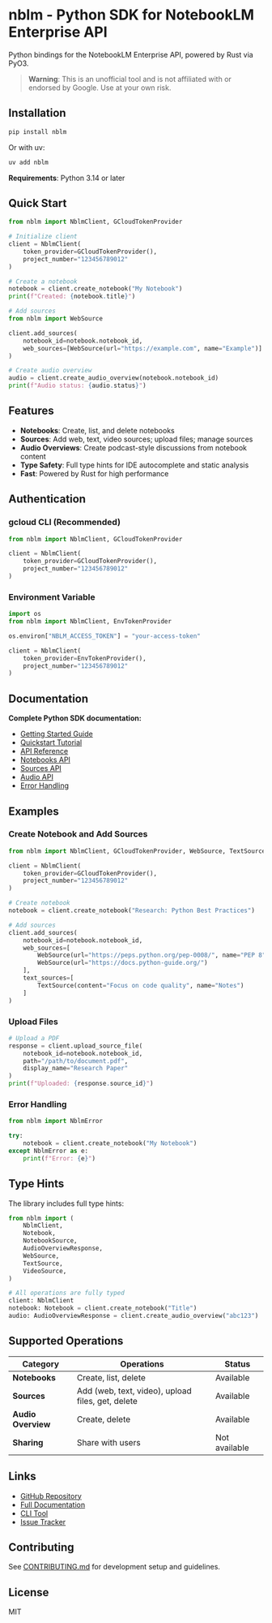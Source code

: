 # nblm - Python SDK for NotebookLM Enterprise API

Python bindings for the NotebookLM Enterprise API, powered by Rust via PyO3.

> **Warning**: This is an unofficial tool and is not affiliated with or endorsed by Google. Use at your own risk.

## Installation

```bash
pip install nblm
```

Or with uv:

```bash
uv add nblm
```

**Requirements**: Python 3.14 or later

## Quick Start

```python
from nblm import NblmClient, GCloudTokenProvider

# Initialize client
client = NblmClient(
    token_provider=GCloudTokenProvider(),
    project_number="123456789012"
)

# Create a notebook
notebook = client.create_notebook("My Notebook")
print(f"Created: {notebook.title}")

# Add sources
from nblm import WebSource

client.add_sources(
    notebook_id=notebook.notebook_id,
    web_sources=[WebSource(url="https://example.com", name="Example")]
)

# Create audio overview
audio = client.create_audio_overview(notebook.notebook_id)
print(f"Audio status: {audio.status}")
```

## Features

- **Notebooks**: Create, list, and delete notebooks
- **Sources**: Add web, text, video sources; upload files; manage sources
- **Audio Overviews**: Create podcast-style discussions from notebook content
- **Type Safety**: Full type hints for IDE autocomplete and static analysis
- **Fast**: Powered by Rust for high performance

## Authentication

### gcloud CLI (Recommended)

```python
from nblm import NblmClient, GCloudTokenProvider

client = NblmClient(
    token_provider=GCloudTokenProvider(),
    project_number="123456789012"
)
```

### Environment Variable

```python
import os
from nblm import NblmClient, EnvTokenProvider

os.environ["NBLM_ACCESS_TOKEN"] = "your-access-token"

client = NblmClient(
    token_provider=EnvTokenProvider(),
    project_number="123456789012"
)
```

## Documentation

**Complete Python SDK documentation:**

- [Getting Started Guide](https://github.com/K-dash/nblm-rs/blob/main/docs/getting-started/installation.md)
- [Quickstart Tutorial](https://github.com/K-dash/nblm-rs/blob/main/docs/python/quickstart.md)
- [API Reference](https://github.com/K-dash/nblm-rs/blob/main/docs/python/api-reference.md)
- [Notebooks API](https://github.com/K-dash/nblm-rs/blob/main/docs/python/notebooks.md)
- [Sources API](https://github.com/K-dash/nblm-rs/blob/main/docs/python/sources.md)
- [Audio API](https://github.com/K-dash/nblm-rs/blob/main/docs/python/audio.md)
- [Error Handling](https://github.com/K-dash/nblm-rs/blob/main/docs/python/error-handling.md)

## Examples

### Create Notebook and Add Sources

```python
from nblm import NblmClient, GCloudTokenProvider, WebSource, TextSource

client = NblmClient(
    token_provider=GCloudTokenProvider(),
    project_number="123456789012"
)

# Create notebook
notebook = client.create_notebook("Research: Python Best Practices")

# Add sources
client.add_sources(
    notebook_id=notebook.notebook_id,
    web_sources=[
        WebSource(url="https://peps.python.org/pep-0008/", name="PEP 8"),
        WebSource(url="https://docs.python-guide.org/")
    ],
    text_sources=[
        TextSource(content="Focus on code quality", name="Notes")
    ]
)
```

### Upload Files

```python
# Upload a PDF
response = client.upload_source_file(
    notebook_id=notebook.notebook_id,
    path="/path/to/document.pdf",
    display_name="Research Paper"
)
print(f"Uploaded: {response.source_id}")
```

### Error Handling

```python
from nblm import NblmError

try:
    notebook = client.create_notebook("My Notebook")
except NblmError as e:
    print(f"Error: {e}")
```

## Type Hints

The library includes full type hints:

```python
from nblm import (
    NblmClient,
    Notebook,
    NotebookSource,
    AudioOverviewResponse,
    WebSource,
    TextSource,
    VideoSource,
)

# All operations are fully typed
client: NblmClient
notebook: Notebook = client.create_notebook("Title")
audio: AudioOverviewResponse = client.create_audio_overview("abc123")
```

## Supported Operations

| Category           | Operations                                        | Status        |
| ------------------ | ------------------------------------------------- | ------------- |
| **Notebooks**      | Create, list, delete                              | Available     |
| **Sources**        | Add (web, text, video), upload files, get, delete | Available     |
| **Audio Overview** | Create, delete                                    | Available     |
| **Sharing**        | Share with users                                  | Not available |

## Links

- [GitHub Repository](https://github.com/K-dash/nblm-rs)
- [Full Documentation](https://github.com/K-dash/nblm-rs/tree/main/docs)
- [CLI Tool](https://crates.io/crates/nblm-cli)
- [Issue Tracker](https://github.com/K-dash/nblm-rs/issues)

## Contributing

See [CONTRIBUTING.md](https://github.com/K-dash/nblm-rs/blob/main/CONTRIBUTING.md) for development setup and guidelines.

## License

MIT
